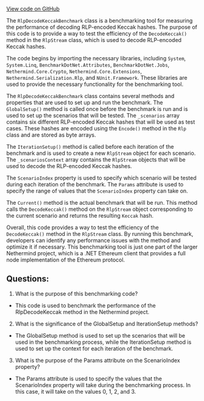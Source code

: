 [View code on GitHub](https://github.com/NethermindEth/nethermind/src/Nethermind/Nethermind.Benchmark/Rlp/RlpDecodeKeccakBenchmark.cs)

The `RlpDecodeKeccakBenchmark` class is a benchmarking tool for measuring the performance of decoding RLP-encoded Keccak hashes. The purpose of this code is to provide a way to test the efficiency of the `DecodeKeccak()` method in the `RlpStream` class, which is used to decode RLP-encoded Keccak hashes.

The code begins by importing the necessary libraries, including `System`, `System.Linq`, `BenchmarkDotNet.Attributes`, `BenchmarkDotNet.Jobs`, `Nethermind.Core.Crypto`, `Nethermind.Core.Extensions`, `Nethermind.Serialization.Rlp`, and `NUnit.Framework`. These libraries are used to provide the necessary functionality for the benchmarking tool.

The `RlpDecodeKeccakBenchmark` class contains several methods and properties that are used to set up and run the benchmark. The `GlobalSetup()` method is called once before the benchmark is run and is used to set up the scenarios that will be tested. The `_scenarios` array contains six different RLP-encoded Keccak hashes that will be used as test cases. These hashes are encoded using the `Encode()` method in the `Rlp` class and are stored as byte arrays.

The `IterationSetup()` method is called before each iteration of the benchmark and is used to create a new `RlpStream` object for each scenario. The `_scenariosContext` array contains the `RlpStream` objects that will be used to decode the RLP-encoded Keccak hashes.

The `ScenarioIndex` property is used to specify which scenario will be tested during each iteration of the benchmark. The `Params` attribute is used to specify the range of values that the `ScenarioIndex` property can take on.

The `Current()` method is the actual benchmark that will be run. This method calls the `DecodeKeccak()` method on the `RlpStream` object corresponding to the current scenario and returns the resulting `Keccak` hash.

Overall, this code provides a way to test the efficiency of the `DecodeKeccak()` method in the `RlpStream` class. By running this benchmark, developers can identify any performance issues with the method and optimize it if necessary. This benchmarking tool is just one part of the larger Nethermind project, which is a .NET Ethereum client that provides a full node implementation of the Ethereum protocol.
## Questions: 
 1. What is the purpose of this benchmarking code?
- This code is used to benchmark the performance of the RlpDecodeKeccak method in the Nethermind project.

2. What is the significance of the GlobalSetup and IterationSetup methods?
- The GlobalSetup method is used to set up the scenarios that will be used in the benchmarking process, while the IterationSetup method is used to set up the context for each iteration of the benchmark.

3. What is the purpose of the Params attribute on the ScenarioIndex property?
- The Params attribute is used to specify the values that the ScenarioIndex property will take during the benchmarking process. In this case, it will take on the values 0, 1, 2, and 3.